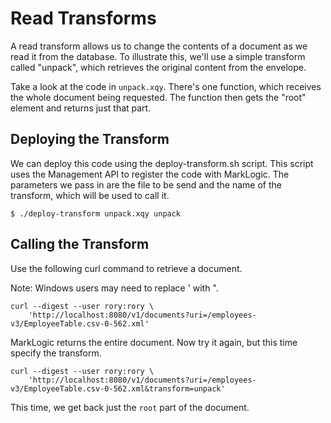 # Read Transforms

A read transform allows us to change the contents of a document as we read it from the database. To illustrate this, we'll use a simple transform called "unpack", which retrieves the original content from the envelope. 

Take a look at the code in `unpack.xqy`. There's one function, which receives the whole document being requested. The function then gets the "root" element and returns just that part. 

## Deploying the Transform

We can deploy this code using the deploy-transform.sh script. This script uses the Management API to register the code with MarkLogic. The parameters we pass in are the file to be send and the name of the transform, which will be used to call it. 

    $ ./deploy-transform unpack.xqy unpack

## Calling the Transform

 Use the following curl command to retrieve a document.

 Note: Windows users may need to replace ' with ".

    curl --digest --user rory:rory \
        'http://localhost:8080/v1/documents?uri=/employees-v3/EmployeeTable.csv-0-562.xml'

MarkLogic returns the entire document. Now try it again, but this time specify the transform. 

    curl --digest --user rory:rory \
        'http://localhost:8080/v1/documents?uri=/employees-v3/EmployeeTable.csv-0-562.xml&transform=unpack'

This time, we get back just the `root` part of the document. 
